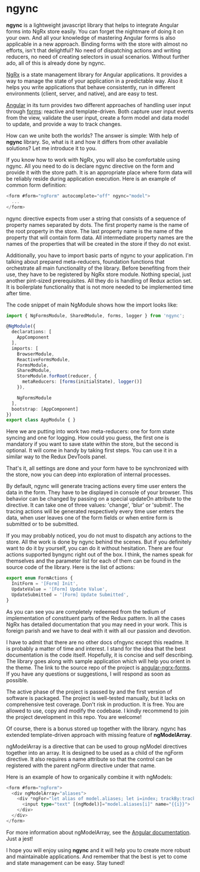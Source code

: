 # ngync

**ngync** is a lightweight javascript library that helps to integrate Angular forms into NgRx store easily. You can forget the nightmare of doing it on your own. And all your knowledge of mastering Angular forms is also applicable in a new approach. Binding forms with the store with almost no efforts, isn't that delightful? No need of dispatching actions and writing reducers, no need of creating selectors in usual scenarios. Without further ado, all of this is already done by ngync.

[NgRx](https://ngrx.io/) is a state management library for Angular applications. It provides a way to manage the state of your application in a predictable way. Also it helps you write applications that behave consistently, run in different environments (client, server, and native), and are easy to test.

[Angular](https://angular.io/) in its turn provides two different approaches of handling user input through [forms](https://angular.io/guide/forms-overview): reactive and template-driven. Both capture user input events from the view, validate the user input, create a form model and data model to update, and provide a way to track changes.

How can we unite both the worlds? The answer is simple: With help of **ngync** library. So, what is it and how it differs from other available solutions? Let me introduce it to you. 

If you know how to work with NgRx, you will also be comfortable using ngync. All you need to do is declare ngync directive on the form and provide it with the store path. It is an appropriate place where form data will be reliably reside during application execution. Here is an example of common form definition:

```typescript
<form #form="ngForm" autocomplete="off" ngync="model">
  ...
</form>
```

ngync directive expects from user a string that consists of a sequence of property names separated by dots. The first property name is the name of the root property in the store. The last property name is the name of the property that will contain form data. All intermediate property names are the names of the properties that will be created in the store if they do not exist.

Additionally, you have to import basic parts of ngync to your application. I'm talking about prepared meta-reducers, foundation functions that orchestrate all main functionality of the library. Вefore benefiting from their use, they have to be registered by NgRx store module. Nothing special, just another pint-sized prerequisites. All they do is handling of Redux action set. It is boilerplate functionality that is not more needed to be implemented time after time.

The code snippet of main NgModule shows how the import looks like:

```typescript
import { NgFormsModule, SharedModule, forms, logger } from 'ngync';

@NgModule({
  declarations: [
    AppComponent
  ],
  imports: [
    BrowserModule,
    ReactiveFormsModule,
    FormsModule,
    SharedModule,
    StoreModule.forRoot(reducer, {
      metaReducers: [forms(initialState), logger()]
    }),

    NgFormsModule
  ],
  bootstrap: [AppComponent]
})
export class AppModule { }
```

Here we are putting into work two meta-reducers: one for form state syncing and one for logging. How could you guess, the first one is mandatory if you want to save state within the store, but the second is optional. It will come in handy by taking first steps. You can use it in a similar way to the Redux DevTools panel.

That's it, all settings are done and your form have to be synchronized with the store, now you can deep into exploration of internal processes.

By default, ngync will generate tracing actions every time user enters the data in the form. They have to be displayed in console of your browser. This behavior can be changed by passing on a special updateOn attribute to the directive. It can take one of three values: 'change', 'blur' or 'submit'. The tracing actions will be generated respectively every time user enters the data, when user leaves one of the form fields or when entire form is submitted or to be submitted.

If you may probably noticed, you do not must to dispatch any actions to the store. All the work is done by ngync behind the scenes. But if you definitely want to do it by yourself, you can do it without hesitation. There are four actions supported byngync right out of the box. I think, the names speak for themselves and the parameter list for each of them can be found in the source code of the library. Here is the list of actions:

```typescript
export enum FormActions {
  InitForm = '[Form] Init',
  UpdateValue = '[Form] Update Value',
  UpdateSubmitted = '[Form] Update Submitted',
}
```

As you can see you are completely redeemed from the tedium of implementation of constituent parts of the Redux pattern. In all the cases NgRx has detailed documentation that you may need in your work. This is foreign parish and we have to deal with it with all our passion and devotion.

I have to admit that there are no other docs ofngync except this readme. It is probably a matter of time and interest. I stand for the idea that the best documentation is the code itself. Hopefully, it is concise and self describing. The library goes along with sample application which will help you orient in the theme. The link to the source repo of the project is [angular-ngrx-forms](https://github.com/oleksii-shepel/angular-ngrx-forms.git). 
If you have any questions or suggestions, I will respond as soon as possible.

The active phase of the project is passed by and the first version of software is packaged. The project is well-tested manually, but it lacks on comprehensive test coverage. Don't risk in production. It is free. You are allowed to use, copy and modify the codebase. I kindly recommend to join the project development in this repo. You are welcome!

Of course, there is a bonus stored up together with the library. ngync has extended template-driven approach with missing feature of **ngModelArray**.

ngModelArray is a directive that can be used to group ngModel directives together into an array. It is designed to be used as a child of the ngForm directive. It also requires a name attribute so that the control can be registered with the parent ngForm directive under that name.

Here is an example of how to organically combine it with ngModels:

```typescript
<form #form="ngForm">
  <div ngModelArray="aliases">
    <div *ngFor="let alias of model.aliases; let i=index; trackBy:trackById;">
      <input type="text" [(ngModel)]="model.aliases[i]" name="{{i}}">
    </div>
  </div>
</form>
```

For more information about ngModelArray, see the [Angular documentation](https://angular.io/api/forms/NgModelArray). Just a jest!

I hope you will enjoy using **ngync** and it will help you to create more robust and maintainable applications. And remember that the best is yet to come and state management can be easy. Stay tuned!

